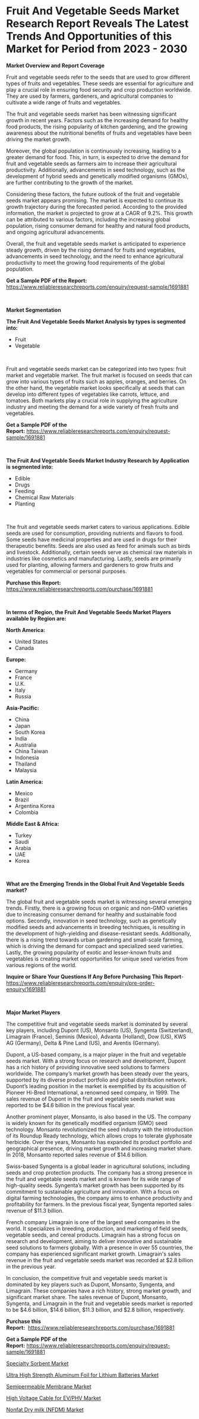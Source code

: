 <p><h1>Fruit And Vegetable Seeds Market Research Report Reveals The Latest Trends And Opportunities of this Market for Period from 2023 - 2030</h1></p><p><strong>Market Overview and Report Coverage</strong></p>
<p><p>Fruit and vegetable seeds refer to the seeds that are used to grow different types of fruits and vegetables. These seeds are essential for agriculture and play a crucial role in ensuring food security and crop production worldwide. They are used by farmers, gardeners, and agricultural companies to cultivate a wide range of fruits and vegetables.</p><p>The fruit and vegetable seeds market has been witnessing significant growth in recent years. Factors such as the increasing demand for healthy food products, the rising popularity of kitchen gardening, and the growing awareness about the nutritional benefits of fruits and vegetables have been driving the market growth.</p><p>Moreover, the global population is continuously increasing, leading to a greater demand for food. This, in turn, is expected to drive the demand for fruit and vegetable seeds as farmers aim to increase their agricultural productivity. Additionally, advancements in seed technology, such as the development of hybrid seeds and genetically modified organisms (GMOs), are further contributing to the growth of the market.</p><p>Considering these factors, the future outlook of the fruit and vegetable seeds market appears promising. The market is expected to continue its growth trajectory during the forecasted period. According to the provided information, the market is projected to grow at a CAGR of 9.2%. This growth can be attributed to various factors, including the increasing global population, rising consumer demand for healthy and natural food products, and ongoing agricultural advancements.</p><p>Overall, the fruit and vegetable seeds market is anticipated to experience steady growth, driven by the rising demand for fruits and vegetables, advancements in seed technology, and the need to enhance agricultural productivity to meet the growing food requirements of the global population.</p></p>
<p><strong>Get a Sample PDF of the Report:</strong> <a href="https://www.reliableresearchreports.com/enquiry/request-sample/1691881">https://www.reliableresearchreports.com/enquiry/request-sample/1691881</a></p>
<p>&nbsp;</p>
<p><strong>Market Segmentation</strong></p>
<p><strong>The Fruit And Vegetable Seeds Market Analysis by types is segmented into:</strong></p>
<p><ul><li>Fruit</li><li>Vegetable</li></ul></p>
<p>&nbsp;</p>
<p><p>Fruit and vegetable seeds market can be categorized into two types: fruit market and vegetable market. The fruit market is focused on seeds that can grow into various types of fruits such as apples, oranges, and berries. On the other hand, the vegetable market looks specifically at seeds that can develop into different types of vegetables like carrots, lettuce, and tomatoes. Both markets play a crucial role in supplying the agriculture industry and meeting the demand for a wide variety of fresh fruits and vegetables.</p></p>
<p><strong>Get a Sample PDF of the Report:</strong>&nbsp;<a href="https://www.reliableresearchreports.com/enquiry/request-sample/1691881">https://www.reliableresearchreports.com/enquiry/request-sample/1691881</a></p>
<p>&nbsp;</p>
<p><strong>The Fruit And Vegetable Seeds Market Industry Research by Application is segmented into:</strong></p>
<p><ul><li>Edible</li><li>Drugs</li><li>Feeding</li><li>Chemical Raw Materials</li><li>Planting</li></ul></p>
<p>&nbsp;</p>
<p><p>The fruit and vegetable seeds market caters to various applications. Edible seeds are used for consumption, providing nutrients and flavors to food. Some seeds have medicinal properties and are used in drugs for their therapeutic benefits. Seeds are also used as feed for animals such as birds and livestock. Additionally, certain seeds serve as chemical raw materials in industries like cosmetics and manufacturing. Lastly, seeds are primarily used for planting, allowing farmers and gardeners to grow fruits and vegetables for commercial or personal purposes.</p></p>
<p><strong>Purchase this Report:</strong>&nbsp; <a href="https://www.reliableresearchreports.com/purchase/1691881">https://www.reliableresearchreports.com/purchase/1691881</a></p>
<p>&nbsp;</p>
<p><strong>In terms of Region, the Fruit And Vegetable Seeds Market Players available by Region are:</strong></p>
<p>
    <p> <strong> North America: </strong>
        <ul>
            <li>United States</li>
            <li>Canada</li>
        </ul>
        </p> 
    <p> <strong> Europe: </strong>
        <ul>
            <li>Germany</li>
            <li>France</li>
            <li>U.K.</li>
            <li>Italy</li>
            <li>Russia</li>
        </ul>
        </p> 
    <p> <strong> Asia-Pacific: </strong>
        <ul>
            <li>China</li>
            <li>Japan</li>
            <li>South Korea</li>
            <li>India</li>
            <li>Australia</li>
            <li>China Taiwan</li>
            <li>Indonesia</li>
            <li>Thailand</li>
            <li>Malaysia</li>
        </ul>
        </p> 
    <p> <strong> Latin America: </strong>
        <ul>
            <li>Mexico</li>
            <li>Brazil</li>
            <li>Argentina Korea</li>
            <li>Colombia</li>
        </ul>
        </p> 
    <p> <strong> Middle East & Africa: </strong>
        <ul>
            <li>Turkey</li>
            <li>Saudi</li>
            <li>Arabia</li>
            <li>UAE</li>
            <li>Korea</li>
        </ul>
    </p>
    </p>
<p>&nbsp;</p>
<p><strong>What are the Emerging Trends in the Global Fruit And Vegetable Seeds market?</strong></p>
<p><p>The global fruit and vegetable seeds market is witnessing several emerging trends. Firstly, there is a growing focus on organic and non-GMO varieties due to increasing consumer demand for healthy and sustainable food options. Secondly, innovation in seed technology, such as genetically modified seeds and advancements in breeding techniques, is resulting in the development of high-yielding and disease-resistant seeds. Additionally, there is a rising trend towards urban gardening and small-scale farming, which is driving the demand for compact and specialized seed varieties. Lastly, the growing popularity of exotic and lesser-known fruits and vegetables is creating market opportunities for unique seed varieties from various regions of the world.</p></p>
<p><strong>Inquire or Share Your Questions If Any Before Purchasing This Report</strong>- <a href="https://www.reliableresearchreports.com/enquiry/pre-order-enquiry/1691881">https://www.reliableresearchreports.com/enquiry/pre-order-enquiry/1691881</a></p>
<p>&nbsp;</p>
<p><strong>Major Market Players</strong></p>
<p><p>The competitive fruit and vegetable seeds market is dominated by several key players, including Dupont (US), Monsanto (US), Syngenta (Switzerland), Limagrain (France), Seminis (Mexico), Advanta (Holland), Dow (US), KWS AG (Germany), Delta & Pine Land (US), and Aventis (Germany). </p><p>Dupont, a US-based company, is a major player in the fruit and vegetable seeds market. With a strong focus on research and development, Dupont has a rich history of providing innovative seed solutions to farmers worldwide. The company’s market growth has been steady over the years, supported by its diverse product portfolio and global distribution network. Dupont’s leading position in the market is exemplified by its acquisition of Pioneer Hi-Bred International, a renowned seed company, in 1999. The sales revenue of Dupont in the fruit and vegetable seeds market was reported to be $4.6 billion in the previous fiscal year.</p><p>Another prominent player, Monsanto, is also based in the US. The company is widely known for its genetically modified organism (GMO) seed technology. Monsanto revolutionized the seed industry with the introduction of its Roundup Ready technology, which allows crops to tolerate glyphosate herbicide. Over the years, Monsanto has expanded its product portfolio and geographical presence, driving market growth and increasing market share. In 2018, Monsanto reported sales revenue of $14.6 billion.</p><p>Swiss-based Syngenta is a global leader in agricultural solutions, including seeds and crop protection products. The company has a strong presence in the fruit and vegetable seeds market and is known for its wide range of high-quality seeds. Syngenta’s market growth has been supported by its commitment to sustainable agriculture and innovation. With a focus on digital farming technologies, the company aims to enhance productivity and profitability for farmers. In the previous fiscal year, Syngenta reported sales revenue of $11.3 billion.</p><p>French company Limagrain is one of the largest seed companies in the world. It specializes in breeding, production, and marketing of field seeds, vegetable seeds, and cereal products. Limagrain has a strong focus on research and development, aiming to deliver innovative and sustainable seed solutions to farmers globally. With a presence in over 55 countries, the company has experienced significant market growth. Limagrain's sales revenue in the fruit and vegetable seeds market was recorded at $2.8 billion in the previous year.</p><p>In conclusion, the competitive fruit and vegetable seeds market is dominated by key players such as Dupont, Monsanto, Syngenta, and Limagrain. These companies have a rich history, strong market growth, and significant market share. The sales revenue of Dupont, Monsanto, Syngenta, and Limagrain in the fruit and vegetable seeds market is reported to be $4.6 billion, $14.6 billion, $11.3 billion, and $2.8 billion, respectively.</p></p>
<p><strong>Purchase this Report:</strong>&nbsp;&nbsp;<a href="https://www.reliableresearchreports.com/purchase/1691881">https://www.reliableresearchreports.com/purchase/1691881</a></p>
<p></p>
<p><strong>Get a Sample PDF of the Report:</strong>&nbsp;<a href="https://www.reliableresearchreports.com/enquiry/request-sample/1691881">https://www.reliableresearchreports.com/enquiry/request-sample/1691881</a></p>
<p><p><a href="https://www.linkedin.com/pulse/specialty-sorbent-market-size-share-amp-trends-analysis/">Specialty Sorbent Market</a></p><p><a href="https://medium.com/@orlohagenes/ultra-high-strength-aluminum-foil-for-lithium-batteries-market-focuses-on-market-share-size-and-39293aa1d7b0">Ultra High Strength Aluminum Foil for Lithium Batteries Market</a></p><p><a href="https://github.com/GroverBarry/Market-Research-Report-List-2/blob/main/semipermeable-membrane-market.md">Semipermeable Membrane Market</a></p><p><a href="https://medium.com/@ewellklocko/high-voltage-cable-for-ev-phv-market-size-cagr-trends-2024-2030-39b9a9b8f124">High Voltage Cable for EV/PHV Market</a></p><p><a href="https://www.linkedin.com/pulse/decoding-nonfat-dry-milk-nfdm-market-deep-dive-latest/">Nonfat Dry milk (NFDM) Market</a></p></p>